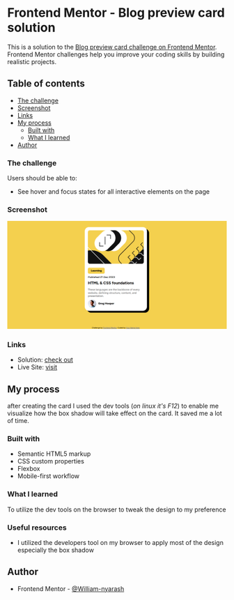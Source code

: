 # Frontend Mentor - Blog preview card solution

This is a solution to the [Blog preview card challenge on Frontend Mentor](https://www.frontendmentor.io/challenges/blog-preview-card-ckPaj01IcS). Frontend Mentor challenges help you improve your coding skills by building realistic projects. 

## Table of contents

  - [The challenge](#the-challenge)
  - [Screenshot](#screenshot)
  - [Links](#links)
- [My process](#my-process)
  - [Built with](#built-with)
  - [What I learned](#what-i-learned)
- [Author](#author)


### The challenge

Users should be able to:

- See hover and focus states for all interactive elements on the page

### Screenshot

![blog card](./screenshot.png)


### Links

- Solution: [check out](https://github.com/William-nyarash/frontend-mentors.git)
- Live Site: [visit](https://your-live-site-url.com)

## My process
after creating the card I used the dev tools (*on linux it's F12*) to enable me visualize  how the box shadow will take effect on the card. It saved me a lot of time.

### Built with

- Semantic HTML5 markup
- CSS custom properties
- Flexbox
- Mobile-first workflow

### What I learned

To utilize the dev tools on the browser to tweak the design to  my preference

### Useful resources

- I utilized the developers tool on my browser to apply most of the design especially the box shadow
## Author
- Frontend Mentor - [@William-nyarash](https://www.frontendmentor.io/profile/william-nyarash)

